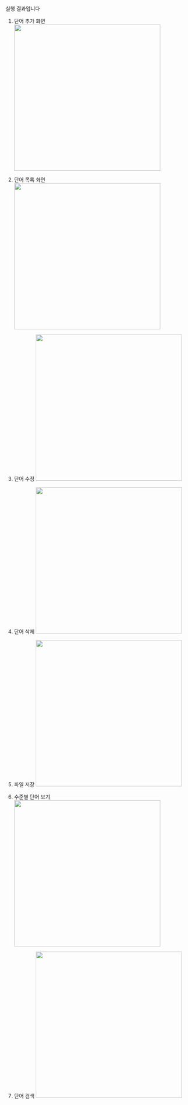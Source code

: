 실행 결과입니다
1. 단어 추가 화면
   <img src = "https://github.com/skwldwld/PP_Project1/assets/130373396/63586160-f1d8-4759-8f64-5e0fffefb38b" width = "400">
   
2. 단어 목록 화면
   <img src = "https://github.com/skwldwld/PP_Project1/assets/130373396/da22cbc3-a3e0-411d-ac19-a56a1f8bb73e" width = "400">

3. 단어 수정
   <img src = "https://github.com/skwldwld/PP_Project1/assets/130373396/5b618ba5-6aa7-4916-89d5-3c09ac8f41f6" width = "400">

4. 단어 삭제
   <img src = "" width = "400">

5. 파일 저장
   <img src = "" width = "400">

6. 수준별 단어 보기
   <img src = "" width = "400">

7. 단어 검색
   <img src = "" width = "400">
